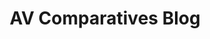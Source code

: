 ---
title: AV Comparatives Blog
description: Our latest stories, media coverage, and opinions of security leaders.
url: https://www.av-comparatives.org/blog/
image:
    # url: '/assets/images/cafe.png'
    # alt: 'Cafe'
tags: ['anti-virus', 'blog']
pubDate: 2023-11-18
draft: false
---